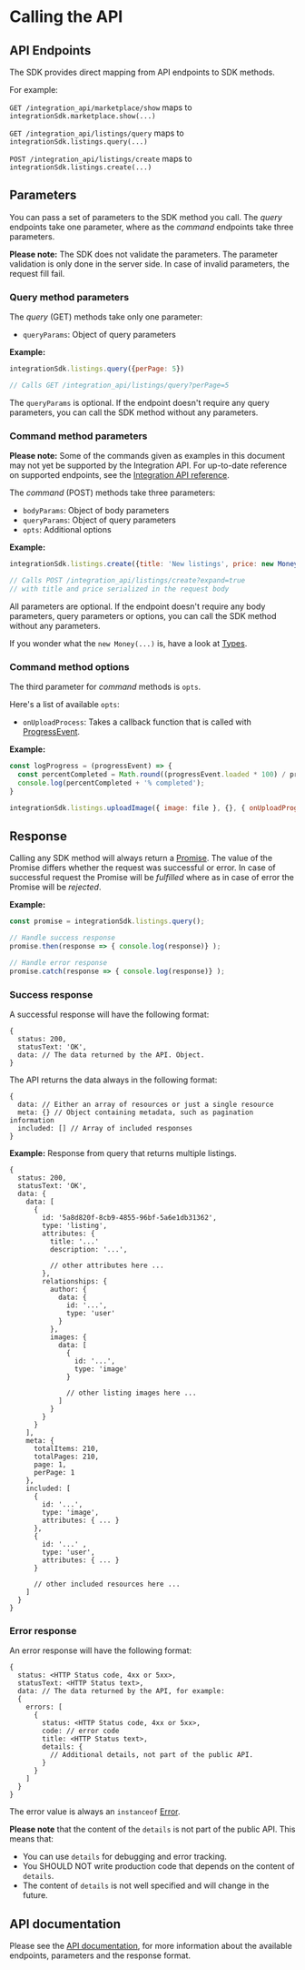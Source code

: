 # Calling the API

## API Endpoints

The SDK provides direct mapping from API endpoints to SDK methods.

For example:

`GET /integration_api/marketplace/show` maps to `integrationSdk.marketplace.show(...)`

`GET /integration_api/listings/query` maps to `integrationSdk.listings.query(...)`

 `POST /integration_api/listings/create` maps to `integrationSdk.listings.create(...)`

## Parameters

You can pass a set of parameters to the SDK method you call. The
*query* endpoints take one parameter, where as the *command* endpoints
take three parameters.

**Please note:** The SDK does not validate the parameters. The
parameter validation is only done in the server side. In case of
invalid parameters, the request fill fail.

### Query method parameters

The *query* (GET) methods take only one parameter:

* `queryParams`: Object of query parameters

**Example:**

```js
integrationSdk.listings.query({perPage: 5})

// Calls GET /integration_api/listings/query?perPage=5
```

The `queryParams` is optional. If the endpoint doesn't require any
query parameters, you can call the SDK method without any parameters.

### Command method parameters

**Please note:** Some of the commands given as examples in this document may not
yet be supported by the Integration API. For up-to-date reference on supported
endpoints, see the [Integration API
reference](https://www.sharetribe.com/api-reference/integration.html).

The *command* (POST) methods take three parameters:

* `bodyParams`: Object of body parameters
* `queryParams`: Object of query parameters
* `opts`: Additional options

**Example:**

```js
integrationSdk.listings.create({title: 'New listings', price: new Money(5000, 'USD')}, {expand: true});

// Calls POST /integration_api/listings/create?expand=true
// with title and price serialized in the request body
```

All parameters are optional. If the endpoint doesn't require any body
parameters, query parameters or options, you can call the SDK method
without any parameters.

If you wonder what the `new Money(...)` is, have a look at [Types](./types.md).

### Command method options

The third parameter for *command* methods is `opts`.

Here's a list of available `opts`:

* `onUploadProcess`: Takes a callback function that is called with [ProgressEvent](https://developer.mozilla.org/en-US/docs/Web/API/ProgressEvent).

**Example:**

```js
const logProgress = (progressEvent) => {
  const percentCompleted = Math.round((progressEvent.loaded * 100) / progressEvent.total);
  console.log(percentCompleted + '% completed');
}

integrationSdk.listings.uploadImage({ image: file }, {}, { onUploadProgress: logProgress })
```

## Response

Calling any SDK method will always return a [Promise](https://developer.mozilla.org/en-US/docs/Web/JavaScript/Reference/Global_Objects/Promise). The value of the Promise differs whether the request was successful or error. In case of successful request the Promise will be *fulfilled* where as in case of error the Promise will be *rejected*.

**Example:**

```js
const promise = integrationSdk.listings.query();

// Handle success response
promise.then(response => { console.log(response)} );

// Handle error response
promise.catch(response => { console.log(response)} );
```

### Success response

A successful response will have the following format:

```
{
  status: 200,
  statusText: 'OK',
  data: // The data returned by the API. Object.
}
```

The API returns the data always in the following format:

```
{
  data: // Either an array of resources or just a single resource
  meta: {} // Object containing metadata, such as pagination information
  included: [] // Array of included responses
}
```

**Example:** Response from query that returns multiple listings.

```
{
  status: 200,
  statusText: 'OK',
  data: {
    data: [
      {
        id: '5a8d820f-8cb9-4855-96bf-5a6e1db31362',
        type: 'listing',
        attributes: {
          title: '...'
          description: '...',

          // other attributes here ...
        },
        relationships: {
          author: {
            data: {
              id: '...',
              type: 'user'
            }
          },
          images: {
            data: [
              {
                id: '...',
                type: 'image'
              }

              // other listing images here ...
            ]
          }
        }
      }
    ],
    meta: {
      totalItems: 210,
      totalPages: 210,
      page: 1,
      perPage: 1
    },
    included: [
      {
        id: '...',
        type: 'image',
        attributes: { ... }
      },
      {
        id: '...' ,
        type: 'user',
        attributes: { ... }
      }

      // other included resources here ...
    ]
  }
}
```

### Error response

An error response will have the following format:

```
{
  status: <HTTP Status code, 4xx or 5xx>,
  statusText: <HTTP Status text>,
  data: // The data returned by the API, for example:
  {
    errors: [
      {
        status: <HTTP Status code, 4xx or 5xx>,
        code: // error code
        title: <HTTP Status text>,
        details: {
          // Additional details, not part of the public API.
        }
      }
    ]
  }
}
```

The error value is always an `instanceof` [Error](https://developer.mozilla.org/en-US/docs/Web/JavaScript/Reference/Global_Objects/Error).

**Please note** that the content of the `details` is not part of the public API. This means that:

- You can use `details` for debugging and error tracking.
- You SHOULD NOT write production code that depends on the content of `details`.
- The content of `details` is not well specified and will change in the future.

## API documentation

Please see the [API documentation](https://www.sharetribe.com/api-reference/), for more information about the available endpoints, parameters and the response format.
